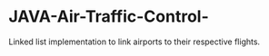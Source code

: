 # JAVA-Air-Traffic-Control-
Linked list implementation to link airports to their respective flights.
